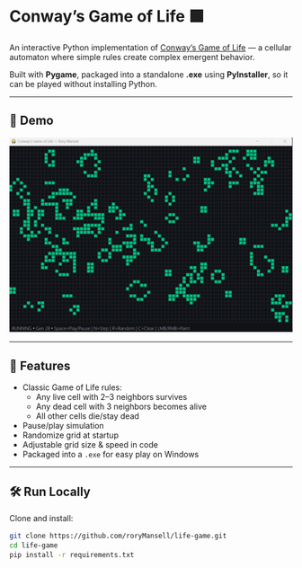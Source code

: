 # Conway’s Game of Life 🟩

An interactive Python implementation of [Conway’s Game of Life](https://en.wikipedia.org/wiki/Conway%27s_Game_of_Life) — a cellular automaton where simple rules create complex emergent behavior.  

Built with **Pygame**, packaged into a standalone **.exe** using **PyInstaller**, so it can be played without installing Python.

---

## 🎥 Demo

![Game of Life Demo](demo.gif)

---

## 🚀 Features
- Classic Game of Life rules:
  - Any live cell with 2–3 neighbors survives
  - Any dead cell with 3 neighbors becomes alive
  - All other cells die/stay dead
- Pause/play simulation
- Randomize grid at startup
- Adjustable grid size & speed in code
- Packaged into a `.exe` for easy play on Windows

---

## 🛠️ Run Locally

Clone and install:
```bash
git clone https://github.com/roryMansell/life-game.git
cd life-game
pip install -r requirements.txt
